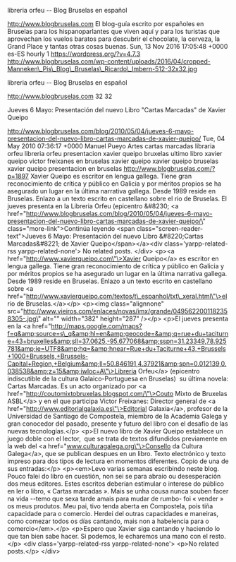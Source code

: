 libreria orfeu -- Blog Bruselas en español

http://www.blogbruselas.com El blog-guía escrito por españoles en
Bruselas para los hispanoparlantes que viven aquí y para los turistas
que aprovechan los vuelos baratos para descubrir el chocolate, la
cerveza, la Grand Place y tantas otras cosas buenas. Sun, 13 Nov 2016
17:05:48 +0000 es-ES hourly 1 https://wordpress.org/?v=4.7.3
http://www.blogbruselas.com/wp-content/uploads/2016/04/cropped-Manneken\_Pis\_Blog\_Bruselas\_Ricardo\_Imbern-512-32x32.jpg

libreria orfeu -- Blog Bruselas en español

http://www.blogbruselas.com 32 32

Jueves 6 Mayo: Presentación del nuevo Libro "Cartas Marcadas" de Xavier
Queipo

http://www.blogbruselas.com/blog/2010/05/04/jueves-6-mayo-presentacion-del-nuevo-libro-cartas-marcadas-de-xavier-queipo/
Tue, 04 May 2010 07:36:17 +0000 Manuel Pueyo Artes cartas marcadas
libraria orfeu libreria orfeu presentacion xavier queipo bruxelas ultimo
libro xavier queipo victor freixanes en bruselas xavier queipo xavier
queipo bruselas xavier queipo presentacion en bruselas
http://www.blogbruselas.com/?p=1897 Xavier Queipo es escritor en lengua
gallega. Tiene gran reconocimiento de crítica y público en Galicia y por
méritos propios se ha asegurado un lugar en la última narrativa gallega.
Desde 1989 reside en Bruselas. Enlazo a un texto escrito en castellano
sobre el rio de Bruselas. El jueves presenta en la Libreria Orfeu
(epicentro &\#8230; \<a
href=\"http://www.blogbruselas.com/blog/2010/05/04/jueves-6-mayo-presentacion-del-nuevo-libro-cartas-marcadas-de-xavier-queipo/\"
class=\"more-link\"\>Continúa leyendo \<span
class=\"screen-reader-text\"\>Jueves 6 Mayo: Presentación del nuevo
Libro &\#8220;Cartas Marcadas&\#8221; de Xavier
Queipo\</span\>\</a\>\<div class=\'yarpp-related-rss
yarpp-related-none\'\> No related posts. \</div\> \<p\>\<a
href=\"http://www.xavierqueipo.com\"\>Xavier Queipo\</a\> es escritor en
lengua gallega. Tiene gran reconocimiento de crítica y público en
Galicia y por méritos propios se ha asegurado un lugar en la última
narrativa gallega. Desde 1989 reside en Bruselas. Enlazo a un texto
escrito en castellano sobre \<a
href=\"http://www.xavierqueipo.com/textos/t\_espanhol/txt\_xeral.html\"\>el
rio de Bruselas.\</a\>\</p\> \<p\>\<img class=\"alignnone\"
src=\"http://www.vieiros.com/enlaces/novas/imx/grande/0495622001182358305-.jpg\"
alt=\"\" width=\"382\" height=\"287\" /\>\</p\> \<p\>El jueves presenta
en la \<a
href=\"http://maps.google.com/maps?f=q&amp;source=s\_q&amp;hl=en&amp;geocode=&amp;q=rue+du+taciturne+43+bruxelles&amp;sll=37.0625,-95.677068&amp;sspn=31.23349,78.925781&amp;ie=UTF8&amp;hq=&amp;hnear=Rue+du+Taciturne+43,+Brussels+1000+Brussels,+Brussels-Capital+Region,+Belgium&amp;ll=50.846191,4.37921&amp;spn=0.012139,0.038538&amp;z=15&amp;iwloc=A\"\>Libreria
Orfeu\</a\> (epicentro indiscutible de la cultura Galaico-Portuguesa en
Bruselas)  su última novela: Cartas Marcadas. Es un acto organizado por
\<a href=\"http://coutomixtobruxelas.blogspot.com/\"\>Couto Mixto de
Bruxelas ASBL\</a\> y en el que participa Victor Freixanes: Director
general de \<a href=\"http://www.editorialgalaxia.es\"\>Editorial
Galaxia\</a\>, profesor de la Universidad de Santiago de Compostela,
miembro de la Academia Galega y gran conocedor del pasado, presente y
futuro del libro con el desafío de las nuevas tecnologías.\</p\> \<p\>El
nuevo libro de Xavier Queipo establece un juego doble con el lector,
 que se trata de textos difundidos previamente en la web del \<a
href=\"www.culturagalega.org\"\>Consello da Cultura Galega\</a\>, que se
publican despues en un libro. Texto electrónico y texto impreso para dos
tipos de lectura en momentos diferentes. Copio de una de sus
entradas:\</p\> \<p\>\<em\>Levo varias semanas escribindo neste blog.
Pouco falei do libro en cuestión, non sei se para abraio ou
desesperación dos meus editores. Estes escritos deberían estimular o
interese do público en ler o libro, « Cartas marcadas ». Mais se unha
cousa nunca souben facer na vida --temo que sexa tarde amais para mudar
de rumbo- foi « vender » os meus produtos. Meu pai, tivo tenda aberta en
Compostela, pois tiña capacidade para o comercio. Herdei del outras
capacidades e maneiras, como comezar todos os días cantando, mais non a
habelencia para o comercio\</em\>.\</p\> \<p\>Espero que Xavier siga
cantando y haciendo lo que tan bien sabe hacer. Si podemos, le echaremos
una mano con el resto.\</p\> \<div class=\'yarpp-related-rss
yarpp-related-none\'\> \<p\>No related posts.\</p\> \</div\>
